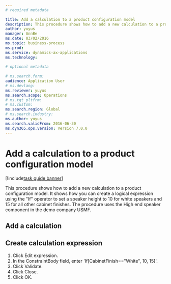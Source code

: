 ```yaml
--- 
# required metadata 
 
title: Add a calculation to a product configuration model
description: This procedure shows how to add a new calculation to a product configuration model. 
author: yuyus
manager: AnnBe 
ms.date: 03/02/2016
ms.topic: business-process 
ms.prod:  
ms.service: dynamics-ax-applications 
ms.technology:  
 
# optional metadata 
 
# ms.search.form:   
audience: Application User 
# ms.devlang:  
ms.reviewer: yuyus
ms.search.scope: Operations 
# ms.tgt_pltfrm:  
# ms.custom:  
ms.search.region: Global
# ms.search.industry: 
ms.author: yuyus
ms.search.validFrom: 2016-06-30 
ms.dyn365.ops.version: Version 7.0.0 
---
```

# Add a calculation to a product configuration model

[!include[task guide banner](../../includes/task-guide-banner.md)]

This procedure shows how to add a new calculation to a product configuration model. It shows how you can create a logical expression using the "If" operator to set a speaker height to 10 for white speakers and 15 for all other cabinet finishes. The procedure uses the High end speaker component in the demo company USMF.


## Add a calculation

## Create calculation expression
1. Click Edit expression.
2. In the ConstraintBody field, enter 'If[CabinetFinish=="White", 10, 15]'.
3. Click Validate.
4. Click Close.
5. Click OK.

